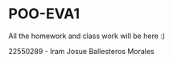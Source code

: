 # POO-EVA1
All the homework and class work will be here :)

22550289 - Iram Josue Ballesteros Morales
